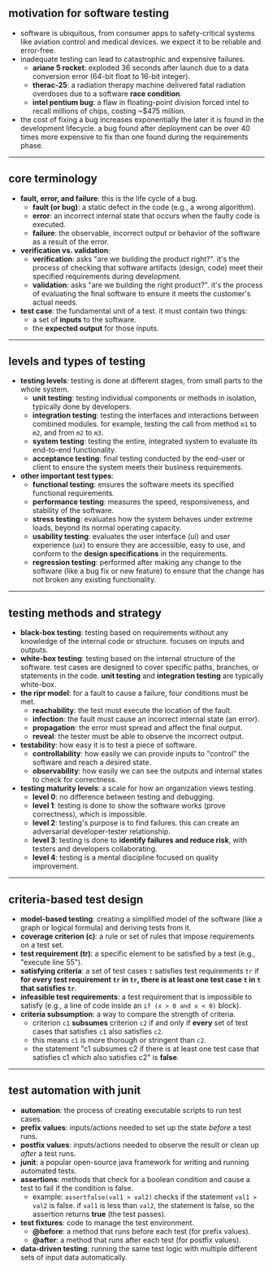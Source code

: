 ## motivation for software testing

- software is ubiquitous, from consumer apps to safety-critical systems like aviation control and medical devices. we expect it to be reliable and error-free.
- inadequate testing can lead to catastrophic and expensive failures.
    - **ariane 5 rocket**: exploded 36 seconds after launch due to a data conversion error (64-bit float to 16-bit integer).
    - **therac-25**: a radiation therapy machine delivered fatal radiation overdoses due to a software **race condition**.
    - **intel pentium bug**: a flaw in floating-point division forced intel to recall millions of chips, costing ~$475 million.
- the cost of fixing a bug increases exponentially the later it is found in the development lifecycle. a bug found after deployment can be over 40 times more expensive to fix than one found during the requirements phase.

***

## core terminology

- **fault, error, and failure**: this is the life cycle of a bug.
    - **fault (or bug)**: a static defect in the code (e.g., a wrong algorithm).
    - **error**: an incorrect internal state that occurs when the faulty code is executed.
    - **failure**: the observable, incorrect output or behavior of the software as a result of the error.
- **verification vs. validation**:
    - **verification**: asks "are we building the product right?". it's the process of checking that software artifacts (design, code) meet their specified requirements during development.
    - **validation**: asks "are we building the right product?". it's the process of evaluating the final software to ensure it meets the customer's actual needs.
- **test case**: the fundamental unit of a test. it must contain two things:
    - a set of **inputs** to the software.
    - the **expected output** for those inputs.

***

## levels and types of testing

- **testing levels**: testing is done at different stages, from small parts to the whole system.
    - **unit testing**: testing individual components or methods in isolation, typically done by developers.
    - **integration testing**: testing the interfaces and interactions between combined modules. for example, testing the call from method `m1` to `m2`, and from `m2` to `m3`.
    - **system testing**: testing the entire, integrated system to evaluate its end-to-end functionality.
    - **acceptance testing**: final testing conducted by the end-user or client to ensure the system meets their business requirements.
- **other important test types**:
    - **functional testing**: ensures the software meets its specified functional requirements.
    - **performance testing**: measures the speed, responsiveness, and stability of the software.
    - **stress testing**: evaluates how the system behaves under extreme loads, beyond its normal operating capacity.
    - **usability testing**: evaluates the user interface (ui) and user experience (ux) to ensure they are accessible, easy to use, and conform to the **design specifications** in the requirements.
    - **regression testing**: performed after making any change to the software (like a bug fix or new feature) to ensure that the change has not broken any existing functionality.

***

## testing methods and strategy

- **black-box testing**: testing based on requirements without any knowledge of the internal code or structure. focuses on inputs and outputs.
- **white-box testing**: testing based on the internal structure of the software. test cases are designed to cover specific paths, branches, or statements in the code. **unit testing** and **integration testing** are typically white-box.
- **the ripr model**: for a fault to cause a failure, four conditions must be met.
    - **reachability**: the test must execute the location of the fault.
    - **infection**: the fault must cause an incorrect internal state (an error).
    - **propagation**: the error must spread and affect the final output.
    - **reveal**: the tester must be able to observe the incorrect output.
- **testability**: how easy it is to test a piece of software.
    - **controllability**: how easily we can provide inputs to "control" the software and reach a desired state.
    - **observability**: how easily we can see the outputs and internal states to check for correctness.
- **testing maturity levels**: a scale for how an organization views testing.
    - **level 0**: no difference between testing and debugging.
    - **level 1**: testing is done to show the software works (prove correctness), which is impossible.
    - **level 2**: testing's purpose is to find failures. this can create an adversarial developer-tester relationship.
    - **level 3**: testing is done to **identify failures and reduce risk**, with testers and developers collaborating.
    - **level 4**: testing is a mental discipline focused on quality improvement.

***

## criteria-based test design

- **model-based testing**: creating a simplified model of the software (like a graph or logical formula) and deriving tests from it.
- **coverage criterion (c)**: a rule or set of rules that impose requirements on a test set.
- **test requirement (tr)**: a specific element to be satisfied by a test (e.g., "execute line 55").
- **satisfying criteria**: a set of test cases `t` satisfies test requirements `tr` if **for every test requirement `tr` in `tr`, there is at least one test case `t` in `t` that satisfies `tr`**.
- **infeasible test requirements**: a test requirement that is impossible to satisfy (e.g., a line of code inside an `if (x > 0 and x < 0)` block).
- **criteria subsumption**: a way to compare the strength of criteria.
    - criterion `c1` **subsumes** criterion `c2` if and only if **every** set of test cases that satisfies `c1` also satisfies `c2`.
    - this means `c1` is more thorough or stringent than `c2`.
    - the statement "c1 subsumes c2 if there is at least one test case that satisfies c1 which also satisfies c2" is **false**.

***

## test automation with junit

- **automation**: the process of creating executable scripts to run test cases.
- **prefix values**: inputs/actions needed to set up the state *before* a test runs.
- **postfix values**: inputs/actions needed to observe the result or clean up *after* a test runs.
- **junit**: a popular open-source java framework for writing and running automated tests.
- **assertions**: methods that check for a boolean condition and cause a test to fail if the condition is false.
    - example: `assertfalse(val1 > val2)` checks if the statement `val1 > val2` is false. if `val1` is less than `val2`, the statement is false, so the assertion returns **true** (the test passes).
- **test fixtures**: code to manage the test environment.
    - **@before**: a method that runs before each test (for prefix values).
    - **@after**: a method that runs after each test (for postfix values).
- **data-driven testing**: running the same test logic with multiple different sets of input data automatically.